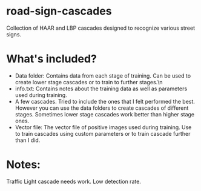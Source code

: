 # road-sign-cascades
Collection of HAAR and LBP cascades designed to recognize various street signs.

# What's included?
- Data folder: Contains data from each stage of training. Can be used to create lower stage cascades or to train to further stages.\n
- info.txt: Contains notes about the training data as well as parameters used during training.
- A few cascades. Tried to include the ones that I felt performed the best. However you can use the data folders to create cascades of different stages. Sometimes lower stage cascades work better than higher stage ones.
- Vector file: The vector file of positive images used during training. Use to train cascades using custom parameters or to train cascade further than I did.

# Notes:
Traffic Light cascade needs work. Low detection rate.
